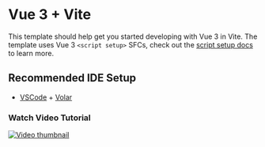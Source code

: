 # Vue 3 + Vite

This template should help get you started developing with Vue 3 in Vite. The template uses Vue 3 `<script setup>` SFCs, check out the [script setup docs](https://v3.vuejs.org/api/sfc-script-setup.html#sfc-script-setup) to learn more.

## Recommended IDE Setup

- [VSCode](https://code.visualstudio.com/) + [Volar](https://marketplace.visualstudio.com/items?itemName=johnsoncodehk.volar)

### Watch Video Tutorial
[![Video thumbnail](https://i.ytimg.com/vi/k6yw-oV7LFg/hqdefault.jpg)](https://www.youtube.com/watch?v=k6yw-oV7LFg&list=PL0kQPOHhjroI5AnjO9yyS0v3aUt6D6N3D&index=5)
